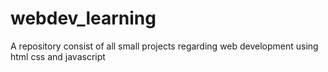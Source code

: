 # webdev_learning
A repository consist of all small projects regarding web development using html css and javascript

